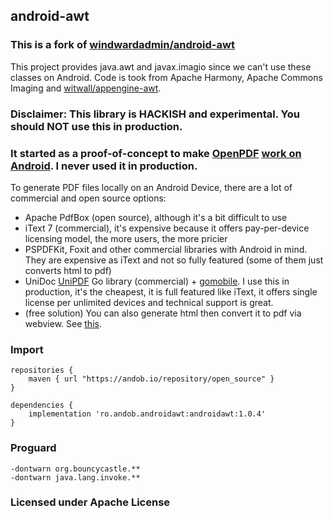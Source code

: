 
## android-awt

### This is a fork of [windwardadmin/android-awt](https://github.com/windwardadmin/android-awt)

This project provides java.awt and javax.imagio since we can't use 
these classes on Android. Code is took from Apache Harmony, Apache Commons Imaging and [witwall/appengine-awt](https://github.com/witwall/appengine-awt).

### Disclaimer: This library is HACKISH and experimental. You should NOT use this in production.

### It started as a proof-of-concept to make [OpenPDF](https://github.com/LibrePDF/OpenPDF) [work on Android](https://github.com/LibrePDF/OpenPDF/issues/118). I never used it in production.


To generate PDF files locally on an Android Device, there are a lot of commercial and open source options:

- Apache PdfBox (open source), although it's a bit difficult to use
- iText 7 (commercial), it's expensive because it offers pay-per-device licensing model, the more users, the more pricier
- PSPDFKit, Foxit and other commercial libraries with Android in mind. They are expensive as iText and not so fully featured (some of them just converts html to pdf)
- UniDoc [UniPDF](https://unidoc.io/unipdf/) Go library (commercial) + [gomobile](https://github.com/golang/mobile). I use this in production, it's the cheapest, it is full featured like iText, it offers single license per unlimited devices and technical support is great.
- (free solution) You can also generate html then convert it to pdf via webview. See [this](https://www.geeksforgeeks.org/how-to-convert-webview-to-pdf-in-android/).

### Import

```
repositories {
    maven { url "https://andob.io/repository/open_source" }
}
```

```
dependencies {
	implementation 'ro.andob.androidawt:androidawt:1.0.4'
}
```

### Proguard

```
-dontwarn org.bouncycastle.**
-dontwarn java.lang.invoke.**
```

### Licensed under Apache License
